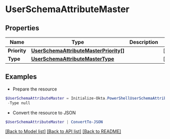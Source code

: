 # UserSchemaAttributeMaster
## Properties

Name | Type | Description | Notes
------------ | ------------- | ------------- | -------------
**Priority** | [**UserSchemaAttributeMasterPriority[]**](UserSchemaAttributeMasterPriority.md) |  | [optional] 
**Type** | [**UserSchemaAttributeMasterType**](UserSchemaAttributeMasterType.md) |  | [optional] 

## Examples

- Prepare the resource
```powershell
$UserSchemaAttributeMaster = Initialize-Okta.PowerShellUserSchemaAttributeMaster  -Priority null `
 -Type null
```

- Convert the resource to JSON
```powershell
$UserSchemaAttributeMaster | ConvertTo-JSON
```

[[Back to Model list]](../README.md#documentation-for-models) [[Back to API list]](../README.md#documentation-for-api-endpoints) [[Back to README]](../README.md)

